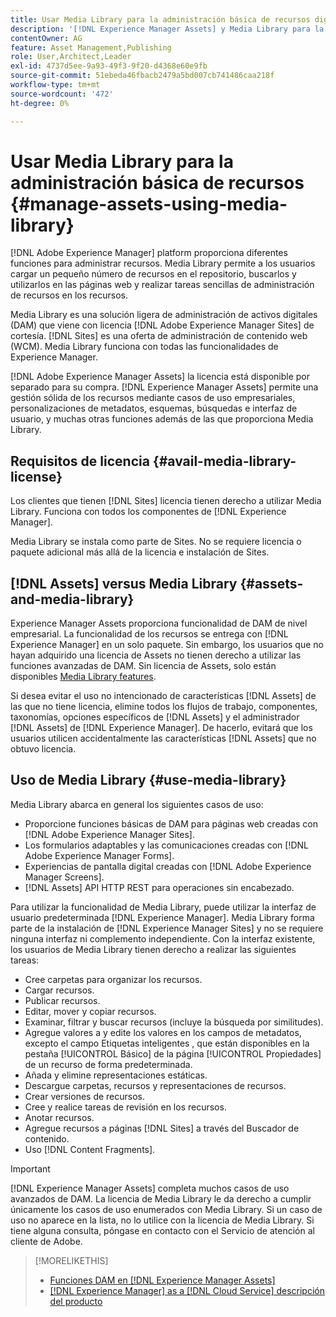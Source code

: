 ```yaml
---
title: Usar Media Library para la administración básica de recursos digitales
description: '[!DNL Experience Manager Assets] y Media Library para la administración de recursos.'
contentOwner: AG
feature: Asset Management,Publishing
role: User,Architect,Leader
exl-id: 4737d5ee-9a93-49f3-9f20-d4368e60e9fb
source-git-commit: 51ebeda46fbacb2479a5bd007cb741486caa218f
workflow-type: tm+mt
source-wordcount: '472'
ht-degree: 0%

---
```


<!--

Define Media Lib
Define req for it
Define use cases
Define what is not included

-->

# Usar Media Library para la administración básica de recursos {#manage-assets-using-media-library}

[!DNL Adobe Experience Manager] platform proporciona diferentes funciones para administrar recursos. Media Library permite a los usuarios cargar un pequeño número de recursos en el repositorio, buscarlos y utilizarlos en las páginas web y realizar tareas sencillas de administración de recursos en los recursos.

Media Library es una solución ligera de administración de activos digitales (DAM) que viene con licencia [!DNL Adobe Experience Manager Sites] de cortesía. [!DNL Sites] es una oferta de administración de contenido web (WCM). Media Library funciona con todas las funcionalidades de Experience Manager.

[!DNL Adobe Experience Manager Assets] la licencia está disponible por separado para su compra. [!DNL Experience Manager Assets] permite una gestión sólida de los recursos mediante casos de uso empresariales, personalizaciones de metadatos, esquemas, búsquedas e interfaz de usuario, y muchas otras funciones además de las que proporciona Media Library.

## Requisitos de licencia {#avail-media-library-license}

Los clientes que tienen [!DNL Sites] licencia tienen derecho a utilizar Media Library. Funciona con todos los componentes de [!DNL Experience Manager].

Media Library se instala como parte de Sites. No se requiere licencia o paquete adicional más allá de la licencia e instalación de Sites.

## [!DNL Assets] versus Media Library {#assets-and-media-library}

Experience Manager Assets proporciona funcionalidad de DAM de nivel empresarial. La funcionalidad de los recursos se entrega con [!DNL Experience Manager] en un solo paquete. Sin embargo, los usuarios que no hayan adquirido una licencia de Assets no tienen derecho a utilizar las funciones avanzadas de DAM. Sin licencia de Assets, solo están disponibles [Media Library features](#use-media-library).

Si desea evitar el uso no intencionado de características [!DNL Assets] de las que no tiene licencia, elimine todos los flujos de trabajo, componentes, taxonomías, opciones específicos de [!DNL Assets] y el administrador [!DNL Assets] de [!DNL Experience Manager]. De hacerlo, evitará que los usuarios utilicen accidentalmente las características [!DNL Assets] que no obtuvo licencia.

## Uso de Media Library {#use-media-library}

Media Library abarca en general los siguientes casos de uso:

* Proporcione funciones básicas de DAM para páginas web creadas con [!DNL Adobe Experience Manager Sites].
* Los formularios adaptables y las comunicaciones creadas con [!DNL Adobe Experience Manager Forms].
* Experiencias de pantalla digital creadas con [!DNL Adobe Experience Manager Screens].
* [!DNL Assets] API HTTP REST para operaciones sin encabezado.

<!-- TBD: Remove this after confirmation. May need to merge this list with the list provided by PMs.

* Basic metadata properties
* Tag management
* Version control
* Static renditions
* Projects, tasks, workflow authoring
* Activity stream (timeline)
* Query Builder (API)
* Marketing Cloud integration
* User interface customization and extension
* Comments and annotation
-->

Para utilizar la funcionalidad de Media Library, puede utilizar la interfaz de usuario predeterminada [!DNL Experience Manager]. Media Library forma parte de la instalación de [!DNL Experience Manager Sites] y no se requiere ninguna interfaz ni complemento independiente. Con la interfaz existente, los usuarios de Media Library tienen derecho a realizar las siguientes tareas:

* Cree carpetas para organizar los recursos.
* Cargar recursos.
* Publicar recursos.
* Editar, mover y copiar recursos.
* Examinar, filtrar y buscar recursos (incluye la búsqueda por similitudes).
* Agregue valores a y edite los valores en los campos de metadatos, excepto el campo Etiquetas inteligentes , que están disponibles en la pestaña [!UICONTROL Básico] de la página [!UICONTROL Propiedades] de un recurso de forma predeterminada.
* Añada y elimine representaciones estáticas.
* Descargue carpetas, recursos y representaciones de recursos.
* Crear versiones de recursos.
* Cree y realice tareas de revisión en los recursos.
* Anotar recursos.
* Agregue recursos a páginas [!DNL Sites] a través del Buscador de contenido.
* Uso [!DNL Content Fragments].

<!-- TBD: Define exactly which basic Assets workflow are available for use with Media Library?
-->

>[!IMPORTANT]
>
>[!DNL Experience Manager Assets] completa muchos casos de uso avanzados de DAM. La licencia de Media Library le da derecho a cumplir únicamente los casos de uso enumerados con Media Library. Si un caso de uso no aparece en la lista, no lo utilice con la licencia de Media Library. Si tiene alguna consulta, póngase en contacto con el Servicio de atención al cliente de Adobe.

<!-- TBD: Add a CTA - how to contact Adobe for queries. -->

>[!MORELIKETHIS]
>
>* [Funciones DAM en [!DNL Experience Manager Assets]](https://experienceleague.adobe.com/docs/experience-manager-cloud-service/assets/home.html)
>* [[!DNL Experience Manager] as a [!DNL Cloud Service] descripción del producto](https://helpx.adobe.com/legal/product-descriptions/adobe-experience-manager-cloud-service.html)

